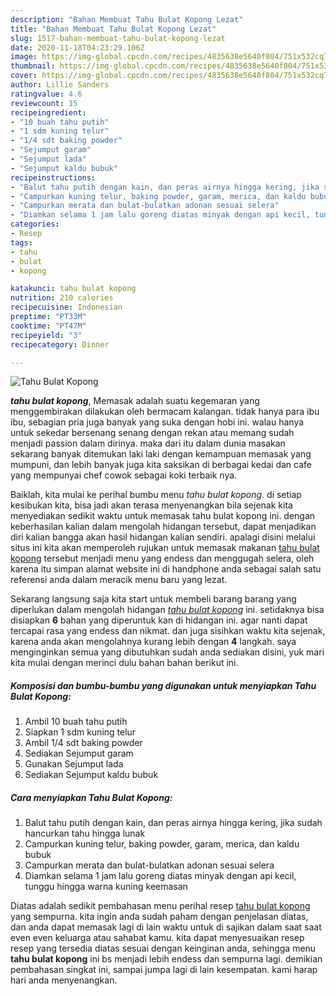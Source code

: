 ```yaml
---
description: "Bahan Membuat Tahu Bulat Kopong Lezat"
title: "Bahan Membuat Tahu Bulat Kopong Lezat"
slug: 1517-bahan-membuat-tahu-bulat-kopong-lezat
date: 2020-11-18T04:23:29.106Z
image: https://img-global.cpcdn.com/recipes/4835638e5640f804/751x532cq70/tahu-bulat-kopong-foto-resep-utama.jpg
thumbnail: https://img-global.cpcdn.com/recipes/4835638e5640f804/751x532cq70/tahu-bulat-kopong-foto-resep-utama.jpg
cover: https://img-global.cpcdn.com/recipes/4835638e5640f804/751x532cq70/tahu-bulat-kopong-foto-resep-utama.jpg
author: Lillie Sanders
ratingvalue: 4.6
reviewcount: 15
recipeingredient:
- "10 buah tahu putih"
- "1 sdm kuning telur"
- "1/4 sdt baking powder"
- "Sejumput garam"
- "Sejumput lada"
- "Sejumput kaldu bubuk"
recipeinstructions:
- "Balut tahu putih dengan kain, dan peras airnya hingga kering, jika sudah hancurkan tahu hingga lunak"
- "Campurkan kuning telur, baking powder, garam, merica, dan kaldu bubuk"
- "Campurkan merata dan bulat-bulatkan adonan sesuai selera"
- "Diamkan selama 1 jam lalu goreng diatas minyak dengan api kecil, tunggu hingga warna kuning keemasan"
categories:
- Resep
tags:
- tahu
- bulat
- kopong

katakunci: tahu bulat kopong 
nutrition: 210 calories
recipecuisine: Indonesian
preptime: "PT33M"
cooktime: "PT47M"
recipeyield: "3"
recipecategory: Dinner

---
```



![Tahu Bulat Kopong](https://img-global.cpcdn.com/recipes/4835638e5640f804/751x532cq70/tahu-bulat-kopong-foto-resep-utama.jpg)

<b><i>tahu bulat kopong</i></b>, Memasak adalah suatu kegemaran yang menggembirakan dilakukan oleh bermacam kalangan. tidak hanya para ibu ibu, sebagian pria juga banyak yang suka dengan hobi ini. walau hanya untuk sekedar bersenang senang dengan rekan atau memang sudah menjadi passion dalam dirinya. maka dari itu dalam dunia masakan sekarang banyak ditemukan laki laki dengan kemampuan memasak yang mumpuni, dan lebih banyak juga kita saksikan di berbagai kedai dan cafe yang mempunyai chef cowok sebagai koki terbaik nya.

Baiklah, kita mulai ke perihal bumbu menu <i>tahu bulat kopong</i>. di setiap kesibukan kita, bisa jadi akan terasa menyenangkan bila sejenak kita menyediakan sedikit waktu untuk memasak tahu bulat kopong ini. dengan keberhasilan kalian dalam mengolah hidangan tersebut, dapat menjadikan diri kalian bangga akan hasil hidangan kalian sendiri. apalagi disini melalui situs ini kita akan memperoleh rujukan untuk memasak makanan <u>tahu bulat kopong</u> tersebut menjadi menu yang endess dan menggugah selera, oleh karena itu simpan alamat website ini di handphone anda sebagai salah satu referensi anda dalam meracik menu baru yang lezat.




Sekarang langsung saja kita start untuk membeli barang barang yang diperlukan dalam mengolah hidangan <u><i>tahu bulat kopong</i></u> ini. setidaknya bisa disiapkan <b>6</b> bahan yang diperuntuk kan di hidangan ini. agar nanti dapat tercapai rasa yang endess dan nikmat. dan juga sisihkan waktu kita sejenak, karena anda akan mengolahnya kurang lebih dengan <b>4</b> langkah. saya menginginkan semua yang dibutuhkan sudah anda sediakan disini, yuk mari kita mulai dengan merinci dulu bahan bahan berikut ini.

<!--inarticleads1-->

##### Komposisi dan bumbu-bumbu yang digunakan untuk menyiapkan Tahu Bulat Kopong:

1. Ambil 10 buah tahu putih
1. Siapkan 1 sdm kuning telur
1. Ambil 1/4 sdt baking powder
1. Sediakan Sejumput garam
1. Gunakan Sejumput lada
1. Sediakan Sejumput kaldu bubuk




<!--inarticleads2-->

##### Cara menyiapkan Tahu Bulat Kopong:

1. Balut tahu putih dengan kain, dan peras airnya hingga kering, jika sudah hancurkan tahu hingga lunak
1. Campurkan kuning telur, baking powder, garam, merica, dan kaldu bubuk
1. Campurkan merata dan bulat-bulatkan adonan sesuai selera
1. Diamkan selama 1 jam lalu goreng diatas minyak dengan api kecil, tunggu hingga warna kuning keemasan




Diatas adalah sedikit pembahasan menu perihal resep <u>tahu bulat kopong</u> yang sempurna. kita ingin anda sudah paham dengan penjelasan diatas, dan anda dapat memasak lagi di lain waktu untuk di sajikan dalam saat saat even even keluarga atau sahabat kamu. kita dapat menyesuaikan resep resep yang tersedia diatas sesuai dengan keinginan anda, sehingga menu <b>tahu bulat kopong</b> ini bs menjadi lebih endess dan sempurna lagi. demikian pembahasan singkat ini, sampai jumpa lagi di lain kesempatan. kami harap hari anda menyenangkan.
